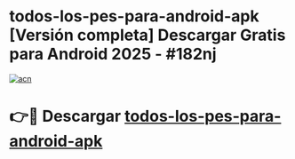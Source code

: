 # todos-los-pes-para-android-apk  [Versión completa] Descargar Gratis para Android 2025 - #182nj

[![acn](https://github.com/user-attachments/assets/0f9c940e-d8b0-45ae-aac7-cd30a18b3e1c)](https://apps.freeplayer.one?title=todos-los-pes-para-android-apk&ref=9F)

# 👉🔴 Descargar [todos-los-pes-para-android-apk](https://apps.freeplayer.one?title=todos-los-pes-para-android-apk&ref=9F)